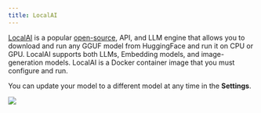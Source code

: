 ```yaml
---
title: LocalAI
---
```


[LocalAI](https://localai.io) is a popular [open-source](https://github.com/mudler/LocalAI), API, and LLM engine that allows you to download and run any GGUF model from HuggingFace and run it on CPU or GPU. LocalAI supports both LLMs, Embedding models, and image-generation models. LocalAI is a Docker container image that you must configure and run.

You can update your model to a different model at any time in the **Settings**.

<img src="/img/llm-providers/local/llm-localai.png" />
